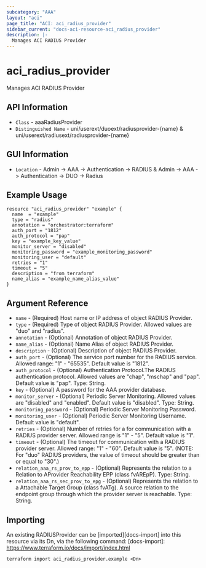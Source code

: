 ```yaml
---
subcategory: "AAA"
layout: "aci"
page_title: "ACI: aci_radius_provider"
sidebar_current: "docs-aci-resource-aci_radius_provider"
description: |-
  Manages ACI RADIUS Provider
---
```


# aci_radius_provider #
Manages ACI RADIUS Provider

## API Information ##
* `Class` - aaaRadiusProvider
* `Distinguished Name` - uni/userext/duoext/radiusprovider-{name} & uni/userext/radiusext/radiusprovider-{name}

## GUI Information ##
* `Location` - Admin -> AAA -> Authentication -> RADIUS & Admin -> AAA -> Authentication -> DUO -> Radius

## Example Usage ##
```hcl
resource "aci_radius_provider" "example" {
  name  = "example"
  type = "radius"
  annotation = "orchestrator:terraform"
  auth_port = "1812"
  auth_protocol = "pap"
  key = "example_key_value"
  monitor_server = "disabled"
  monitoring_password = "example_monitoring_password"
  monitoring_user = "default"
  retries = "1"
  timeout = "5"
  description = "from terraform"
  name_alias = "example_name_alias_value"
}
```

## Argument Reference ##
* `name` - (Required) Host name or IP address of object RADIUS Provider.
* `type` - (Required) Type of object RADIUS Provider. Allowed values are "duo" and "radius".
* `annotation` - (Optional) Annotation of object RADIUS Provider.
* `name_alias` - (Optional) Name Alias of object RADIUS Provider.
* `description` - (Optional) Description of object RADIUS Provider.
* `auth_port` - (Optional) The service port number for the RADIUS service. Allowed range: "1" - "65535". Default value is "1812".
* `auth_protocol` - (Optional) Authentication Protocol.The RADIUS authentication protocol. Allowed values are "chap", "mschap" and "pap". Default value is "pap". Type: String.
* `key` - (Optional) A password for the AAA provider database.
* `monitor_server` - (Optional) Periodic Server Monitoring. Allowed values are "disabled" and "enabled". Default value is "disabled". Type: String.
* `monitoring_password` - (Optional) Periodic Server Monitoring Password.
* `monitoring_user` - (Optional) Periodic Server Monitoring Username. Default value is "default".
* `retries` - (Optional) Number of retries for a for communication with a RADIUS provider server. Allowed range is "1" - "5". Default value is "1".
* `timeout` - (Optional) The timeout for communication with a RADIUS provider server. Allowed range: "1" - "60". Default value is "5". (NOTE: For "duo" RADIUS providers, the value of timeout should be greater than or equal to "30".)
* `relation_aaa_rs_prov_to_epp` - (Optional) Represents the relation to a Relation to AProvider Reachability EPP (class fvAREpP).  Type: String.
* `relation_aaa_rs_sec_prov_to_epg` - (Optional) Represents the relation to a Attachable Target Group (class fvATg). A source relation to the endpoint group through which the provider server is reachable. Type: String.



## Importing ##

An existing RADIUSProvider can be [imported][docs-import] into this resource via its Dn, via the following command:
[docs-import]: https://www.terraform.io/docs/import/index.html


```
terraform import aci_radius_provider.example <Dn>
```